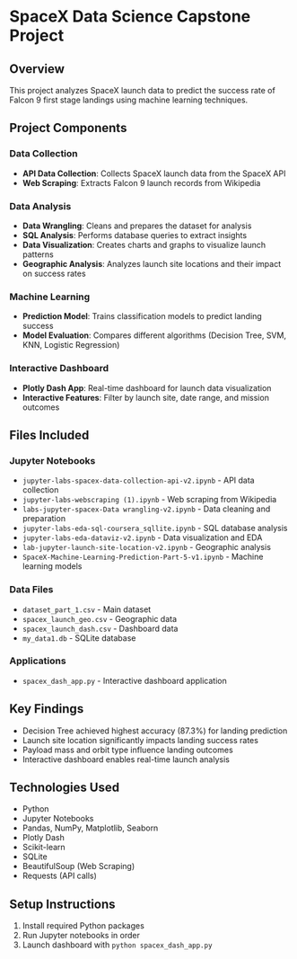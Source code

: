 # SpaceX Data Science Capstone Project

## Overview
This project analyzes SpaceX launch data to predict the success rate of Falcon 9 first stage landings using machine learning techniques.

## Project Components

### Data Collection
- **API Data Collection**: Collects SpaceX launch data from the SpaceX API
- **Web Scraping**: Extracts Falcon 9 launch records from Wikipedia

### Data Analysis
- **Data Wrangling**: Cleans and prepares the dataset for analysis
- **SQL Analysis**: Performs database queries to extract insights
- **Data Visualization**: Creates charts and graphs to visualize launch patterns
- **Geographic Analysis**: Analyzes launch site locations and their impact on success rates

### Machine Learning
- **Prediction Model**: Trains classification models to predict landing success
- **Model Evaluation**: Compares different algorithms (Decision Tree, SVM, KNN, Logistic Regression)

### Interactive Dashboard
- **Plotly Dash App**: Real-time dashboard for launch data visualization
- **Interactive Features**: Filter by launch site, date range, and mission outcomes

## Files Included

### Jupyter Notebooks
- `jupyter-labs-spacex-data-collection-api-v2.ipynb` - API data collection
- `jupyter-labs-webscraping (1).ipynb` - Web scraping from Wikipedia
- `labs-jupyter-spacex-Data wrangling-v2.ipynb` - Data cleaning and preparation
- `jupyter-labs-eda-sql-coursera_sqllite.ipynb` - SQL database analysis
- `jupyter-labs-eda-dataviz-v2.ipynb` - Data visualization and EDA
- `lab-jupyter-launch-site-location-v2.ipynb` - Geographic analysis
- `SpaceX-Machine-Learning-Prediction-Part-5-v1.ipynb` - Machine learning models

### Data Files
- `dataset_part_1.csv` - Main dataset
- `spacex_launch_geo.csv` - Geographic data
- `spacex_launch_dash.csv` - Dashboard data
- `my_data1.db` - SQLite database

### Applications
- `spacex_dash_app.py` - Interactive dashboard application

## Key Findings
- Decision Tree achieved highest accuracy (87.3%) for landing prediction
- Launch site location significantly impacts landing success rates
- Payload mass and orbit type influence landing outcomes
- Interactive dashboard enables real-time launch analysis

## Technologies Used
- Python
- Jupyter Notebooks
- Pandas, NumPy, Matplotlib, Seaborn
- Plotly Dash
- Scikit-learn
- SQLite
- BeautifulSoup (Web Scraping)
- Requests (API calls)

## Setup Instructions
1. Install required Python packages
2. Run Jupyter notebooks in order
3. Launch dashboard with `python spacex_dash_app.py` 